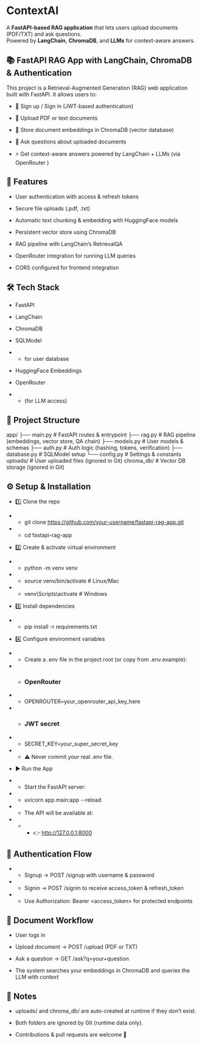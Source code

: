 # ContextAI

A **FastAPI-based RAG application** that lets users upload documents (PDF/TXT) and ask questions.  
Powered by **LangChain**, **ChromaDB**, and **LLMs** for context-aware answers.

## 📚 FastAPI RAG App with LangChain, ChromaDB & Authentication

This project is a Retrieval-Augmented Generation (RAG) web application built with FastAPI.
It allows users to:

- 🔑 Sign up / Sign in (JWT-based authentication)

- 📂 Upload PDF or text documents

- 🧠 Store document embeddings in ChromaDB (vector database)

- 💬 Ask questions about uploaded documents

- ⚡ Get context-aware answers powered by LangChain + LLMs (via OpenRouter
)

## 🚀 Features

- User authentication with access & refresh tokens

- Secure file uploads (.pdf, .txt)

- Automatic text chunking & embedding with HuggingFace models

- Persistent vector store using ChromaDB

- RAG pipeline with LangChain’s RetrievalQA

- OpenRouter integration for running LLM queries

- CORS configured for frontend integration

## 🛠️ Tech Stack

- FastAPI

- LangChain

- ChromaDB

- SQLModel
- -  for user database

- HuggingFace Embeddings

- OpenRouter
- -  (for LLM access)

## 📂 Project Structure
app/
 ├── main.py          # FastAPI routes & entrypoint
 ├── rag.py           # RAG pipeline (embeddings, vector store, QA chain)
 ├── models.py        # User models & schemas
 ├── auth.py          # Auth logic (hashing, tokens, verification)
 ├── database.py      # SQLModel setup
 └── config.py        # Settings & constants
uploads/              # User uploaded files (ignored in Git)
chroma_db/            # Vector DB storage (ignored in Git)

## ⚙️ Setup & Installation
- 1️⃣ Clone the repo
- - git clone https://github.com/your-username/fastapi-rag-app.git
- - cd fastapi-rag-app

- 2️⃣ Create & activate virtual environment
- - python -m venv venv
- - source venv/bin/activate   # Linux/Mac
- - venv\Scripts\activate      # Windows

- 3️⃣ Install dependencies
- - pip install -r requirements.txt

- 4️⃣ Configure environment variables

- - Create a .env file in the project root (or copy from .env.example):

- - ### OpenRouter
- - OPENROUTER=your_openrouter_api_key_here

- - ### JWT secret
- - SECRET_KEY=your_super_secret_key

- - ⚠️ Never commit your real .env file.

- ▶️ Run the App

- - Start the FastAPI server:

- - uvicorn app.main:app --reload


- - The API will be available at:
- - - 👉 http://127.0.0.1:8000


## 🔑 Authentication Flow

- - Signup → POST /signup with username & password

- - Signin → POST /signin to receive access_token & refresh_token

- - Use Authorization: Bearer <access_token> for protected endpoints

## 📂 Document Workflow

- User logs in

- Upload document → POST /upload (PDF or TXT)

- Ask a question → GET /ask?q=your+question

- The system searches your embeddings in ChromaDB and queries the LLM with context

## 📝 Notes

- uploads/ and chroma_db/ are auto-created at runtime if they don’t exist.

- Both folders are ignored by Git (runtime data only).

- Contributions & pull requests are welcome 🚀